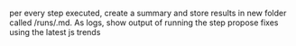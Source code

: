 per every step executed, create a summary and store results in new folder called /runs/.md. As logs, show output of running the step
propose fixes using the latest js trends
